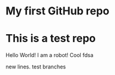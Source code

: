 # My first  GitHub repo
# This is a test repo

Hello World! I am a robot!
Cool fdsa


new lines. test branches